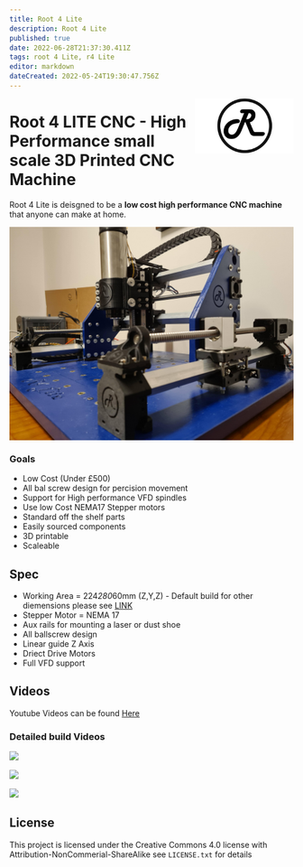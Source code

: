```yaml
---
title: Root 4 Lite
description: Root 4 Lite 
published: true
date: 2022-06-28T21:37:30.411Z
tags: root 4 Lite, r4 Lite
editor: markdown
dateCreated: 2022-05-24T19:30:47.756Z
---
```


<img align="right" width=175 src="https://raw.githubusercontent.com/RootCNC/Root_4_Lite/main/Media/R_Logo.png" />

# Root 4 LITE CNC - High Performance small scale 3D Printed CNC Machine 

Root 4 Lite is deisgned to be a **low cost high performance CNC machine** that anyone can make at home.

<img align="center" width=600 src="https://raw.githubusercontent.com/RootCNC/Root_4_Lite/main/Media/Root_4_Lite.jpg" />

### Goals
- Low Cost (Under £500)
- All bal screw design for percision movement
- Support for High performance VFD spindles
- Use low Cost NEMA17 Stepper motors
- Standard off the shelf parts
- Easily sourced components
- 3D printable
- Scaleable

## Spec
- Working Area = 224*280*60mm (Z,Y,Z) - Default build for other diemensions please see [LINK](https://github.com/RootCNC/Root_4_Lite/blob/main/Working%20Area.xlsx)
- Stepper Motor = NEMA 17 
- Aux rails for mounting a laser or dust shoe
- All ballscrew design
- Linear guide Z Axis
- Driect Drive Motors
- Full VFD support

## Videos

Youtube Videos can be found [Here](https://www.youtube.com/sailorpete12)

### Detailed build Videos

[![](http://img.youtube.com/vi/DjvXqU2bEzY/0.jpg)](http://www.youtube.com/watch?v=DjvXqU2bEzY "")

[![](http://img.youtube.com/vi/-5PmiW85Cyw/0.jpg)](http://www.youtube.com/watch?v=-5PmiW85Cyw "")

[![](http://img.youtube.com/vi/_y3V89cwmr8/0.jpg)](http://www.youtube.com/watch?v=_y3V89cwmr8 "")

## License

This project is licensed under the Creative Commons 4.0 license with 
Attribution-NonCommerial-ShareAlike see `LICENSE.txt` for details


